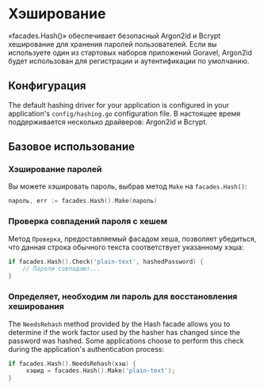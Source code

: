 # Хэширование

«facades.Hash()» обеспечивает безопасный Argon2id и Bcrypt хеширование для хранения паролей пользователей. Если вы используете
один из стартовых наборов приложений Goravel, Argon2id будет использован для регистрации и аутентификации по умолчанию.

## Конфигурация

The default hashing driver for your application is configured in your application's `config/hashing.go` configuration
file. В настоящее время поддерживается несколько драйверов: Argon2id и Bcrypt.

## Базовое использование

### Хэширование паролей

Вы можете хэшировать пароль, выбрав метод `Make` на `facades.Hash()`:

```go
пароль, err := facades.Hash().Make(пароль)
```

### Проверка совпадений пароля с хешем

Метод `Проверка`, предоставляемый фасадом хеша, позволяет убедиться, что данная строка обычного текста соответствует
указанному хэша:

```go
if facades.Hash().Check('plain-text', hashedPassword) {
    // Пароли совпадают...
}
```

### Определяет, необходим ли пароль для восстановления хеширования

The `NeedsRehash` method provided by the Hash facade allows you to determine if the work factor used by the hasher has
changed since the password was hashed. Some applications choose to perform this check during the application's
authentication process:

```go
if facades.Hash().NeedsRehash(хэш) {
     хэшид = facades.Hash().Make('plain-text');
}
```
